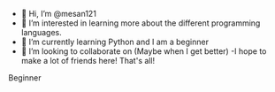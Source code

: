 - 👋 Hi, I’m @mesan121
- 👀 I’m interested in learning more about the different programming languages.
- 🌱 I’m currently learning Python and I am a beginner
- 💞️ I’m looking to collaborate on (Maybe when I get better)
-I hope to make a lot of friends here! That's all!
<!---
mesan121/mesan121 is a ✨ special ✨ repository because its `README.md` (this file) appears on your GitHub profile.
You can click the Preview link to take a look at your changes.
--->
Beginner
